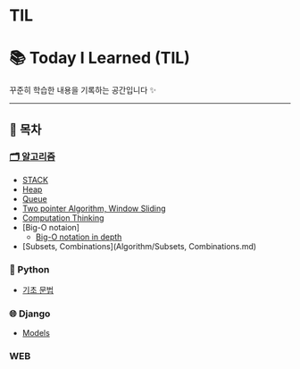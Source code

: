 # TIL

# 📚 Today I Learned (TIL)

꾸준히 학습한 내용을 기록하는 공간입니다 ✨

---

## 📌 목차

### [🗂 알고리즘](Algorithm)
- [STACK](Algorithm/Stack.md)
- [Heap](Algorithm/Heap.md)
- [Queue](Algorithm/Queue.md)
- [Two pointer Algorithm, Window Sliding](Algorithm/Two_pointer_Algorithm_and_Window_Sliding.md)
- [Computation Thinking](Algorithm/Computational_thinking.md)
- [Big-O notaion]
    - [Big-O notation in depth](Algorithm/Big-O_notation_in_depth.md)
- [Subsets, Combinations](Algorithm/Subsets, Combinations.md)

  
### 🐍 Python
- [기초 문법](Python/Basic_Syntax.md)

### 🌐 Django
- [Models](Django/Models.md)

### WEB
